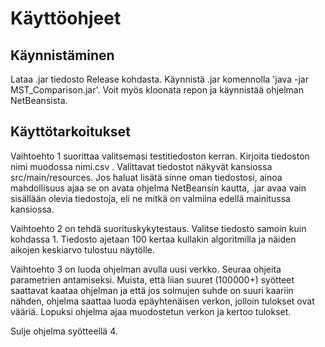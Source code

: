 <h1>Käyttöohjeet</h1>

<h2>Käynnistäminen</h2>

Lataa .jar tiedosto Release kohdasta. Käynnistä .jar komennolla 'java -jar MST_Comparison.jar'. Voit myös kloonata repon ja 
käynnistää ohjelman NetBeansista.

<h2>Käyttötarkoitukset</h2>

Vaihtoehto 1 suorittaa valitsemasi testitiedoston kerran. Kirjoita tiedoston nimi muodossa nimi.csv . Valittavat tiedostot näkyvät
kansiossa src/main/resources. Jos haluat lisätä sinne oman tiedostosi, ainoa mahdollisuus ajaa se on avata ohjelma NetBeansin 
kautta, .jar avaa vain sisällään olevia tiedostoja, eli ne mitkä on valmiina edellä mainitussa kansiossa.
<p/>
Vaihtoehto 2 on tehdä suorituskykytestaus. Valitse tiedosto samoin kuin kohdassa 1. Tiedosto ajetaan 100 kertaa kullakin 
algoritmilla ja näiden aikojen keskiarvo tulostuu näytölle.
<p/>
Vaihtoehto 3 on luoda ohjelman avulla uusi verkko. Seuraa ohjeita parametrien antamiseksi. Muista, että liian suuret (100000+)
syötteet saattavat kaataa ohjelman ja että jos solmujen suhde on suuri kaariin nähden, ohjelma saattaa luoda epäyhtenäisen verkon,
jolloin tulokset ovat vääriä. Lopuksi ohjelma ajaa muodostetun verkon ja kertoo tulokset. 
<p/>
Sulje ohjelma syötteellä 4.
